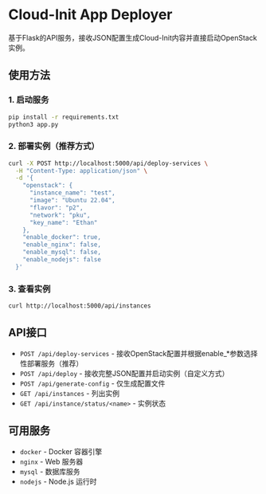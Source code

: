 <!--
 * @Author: Ethan yanghan0911@gmail.com
 * @Date: 2025-08-07 20:39:14
 * @LastEditors: Ethan yanghan0911@gmail.com
 * @LastEditTime: 2025-08-12 21:53:13
 * @FilePath: /Cloud-Init-App-Deployer/README.md
 * @Description: 这是默认设置,请设置`customMade`, 打开koroFileHeader查看配置 进行设置: https://github.com/OBKoro1/koro1FileHeader/wiki/%E9%85%8D%E7%BD%AE
-->
# Cloud-Init App Deployer

基于Flask的API服务，接收JSON配置生成Cloud-Init内容并直接启动OpenStack实例。

## 使用方法

### 1. 启动服务
```bash
pip install -r requirements.txt
python3 app.py
```

### 2. 部署实例（推荐方式）
```bash
curl -X POST http://localhost:5000/api/deploy-services \
  -H "Content-Type: application/json" \
  -d '{
    "openstack": {
      "instance_name": "test",
      "image": "Ubuntu 22.04",
      "flavor": "p2",
      "network": "pku",
      "key_name": "Ethan"
    },
    "enable_docker": true,
    "enable_nginx": false,
    "enable_mysql": false,
    "enable_nodejs": false
  }'
```

### 3. 查看实例
```bash
curl http://localhost:5000/api/instances
```

## API接口

- `POST /api/deploy-services` - 接收OpenStack配置并根据enable_*参数选择性部署服务（推荐）
- `POST /api/deploy` - 接收完整JSON配置并启动实例（自定义方式）
- `POST /api/generate-config` - 仅生成配置文件
- `GET /api/instances` - 列出实例
- `GET /api/instance/status/<name>` - 实例状态

## 可用服务

- `docker` - Docker 容器引擎
- `nginx` - Web 服务器
- `mysql` - 数据库服务
- `nodejs` - Node.js 运行时